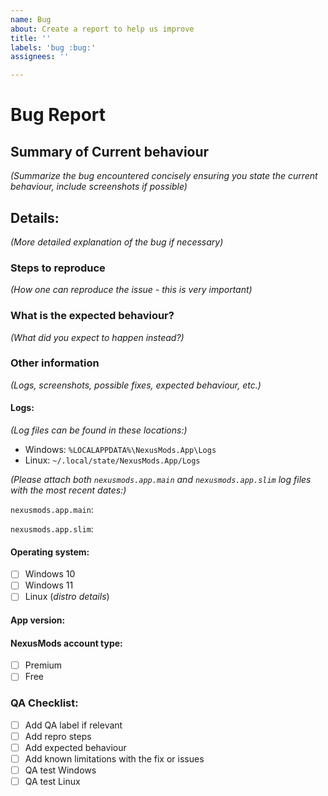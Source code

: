 ```yaml
---
name: Bug
about: Create a report to help us improve
title: ''
labels: 'bug :bug:'
assignees: ''

---
```


# Bug Report

## Summary of Current behaviour
_(Summarize the bug encountered concisely ensuring you state the current behaviour, include screenshots if possible)_

## Details:
_(More detailed explanation of the bug if necessary)_

### Steps to reproduce
_(How one can reproduce the issue - this is very important)_


### What is the expected behaviour?
_(What did you expect to happen instead?)_


### Other information
_(Logs, screenshots, possible fixes, expected behaviour, etc.)_

#### Logs:
_(Log files can be found in these locations:)_

- Windows: `%LOCALAPPDATA%\NexusMods.App\Logs`
- Linux: `~/.local/state/NexusMods.App/Logs`

_(Please attach both `nexusmods.app.main` and `nexusmods.app.slim` log files with the most recent dates:)_

`nexusmods.app.main`:

`nexusmods.app.slim`:

#### Operating system:
- [ ] Windows 10
- [ ] Windows 11
- [ ] Linux (_distro details_)

#### App version:

#### NexusMods account type:
- [ ] Premium
- [ ] Free

### QA Checklist:
- [ ] Add QA label if relevant
- [ ] Add repro steps
- [ ] Add expected behaviour
- [ ] Add known limitations with the fix or issues
- [ ] QA test Windows
- [ ] QA test Linux